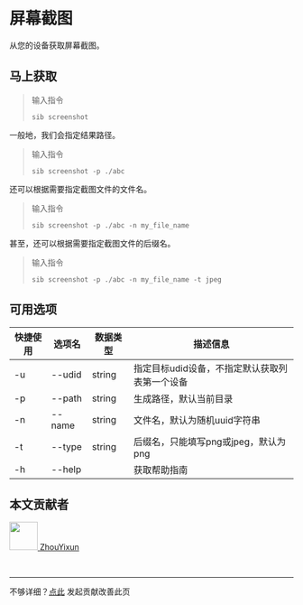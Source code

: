 # 屏幕截图

从您的设备获取屏幕截图。

## 马上获取
> 输入指令
> ```
> sib screenshot
> ```
一般地，我们会指定结果路径。
> 输入指令
> ```
> sib screenshot -p ./abc
> ``` 
还可以根据需要指定截图文件的文件名。
> 输入指令
> ```
> sib screenshot -p ./abc -n my_file_name
> ``` 
甚至，还可以根据需要指定截图文件的后缀名。
> 输入指令
> ```
> sib screenshot -p ./abc -n my_file_name -t jpeg
> ``` 

## 可用选项

|  快捷使用 | 选项名  | 数据类型 | 描述信息 |
|  ----  | ----  | ---- | ---- |
| -u  | --udid | string | 指定目标udid设备，不指定默认获取列表第一个设备 |
| -p  | --path | string | 生成路径，默认当前目录 |
| -n  | --name | string | 文件名，默认为随机uuid字符串 |
| -t  | --type | string | 后缀名，只能填写png或jpeg，默认为png |
| -h  | --help | |  获取帮助指南  |

## 本文贡献者
<div class="cont">
<a href="https://github.com/ZhouYixun" target="_blank">
<img src="https://avatars.githubusercontent.com/u/56339314?v=4" width="50"/>
<span>ZhouYixun</span>
</a>
</div>


&nbsp;
&nbsp;
***
不够详细？[点此](https://github.com/SonicCloudOrg/sonic-offical-website/edit/main/src/markdown/sib/sib-screen.md) 发起贡献改善此页